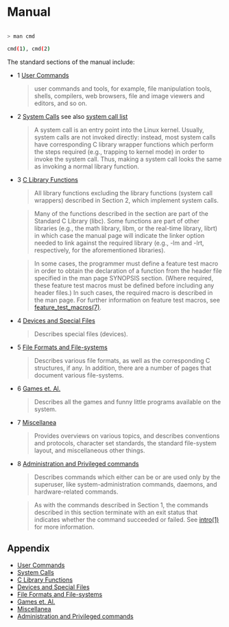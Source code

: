 # Manual

```bash

> man cmd

cmd(1), cmd(2)

```

The standard sections of the manual include:

- 1 [User Commands][1]

    > user commands and tools, for example, file manipulation tools, shells, compilers, web browsers, file and image viewers and editors, and so on.

- 2 [System Calls][2] see also [system call list](./system+call.md)

    >  A system
       call is an entry point into the Linux kernel.  Usually, system calls
       are not invoked directly: instead, most system calls have
       corresponding C library wrapper functions which perform the steps
       required (e.g., trapping to kernel mode) in order to invoke the
       system call.  Thus, making a system call looks the same as invoking a
       normal library function.

- 3 [C Library Functions][3]

    > All library functions excluding the
       library functions (system call wrappers) described in Section 2,
       which implement system calls.

    > Many of the functions described in the section are part of the
       Standard C Library (libc).  Some functions are part of other
       libraries (e.g., the math library, libm, or the real-time library,
       librt) in which case the manual page will indicate the linker option
       needed to link against the required library (e.g., -lm and -lrt,
       respectively, for the aforementioned libraries).

    > In some cases, the programmer must define a feature test macro in
       order to obtain the declaration of a function from the header file
       specified in the man page SYNOPSIS section.  (Where required, these
       feature test macros must be defined before including any header
       files.)  In such cases, the required macro is described in the man
       page.  For further information on feature test macros, see
       [feature_test_macros(7)][macro].

- 4 [Devices and Special Files][4]

    > Describes special files (devices).

- 5 [File Formats and File-systems][5]

    > Describes various file formats, as well as
       the corresponding C structures, if any.  In addition, there are a
       number of pages that document various file-systems.


- 6 [Games et. Al.][6]

    > Describes all the games and funny little programs available on the system.

- 7 [Miscellanea][7]

    > Provides overviews on various topics, 
        and describes conventions and protocols, character set standards,
        the standard file-system layout, and miscellaneous other things.

- 8 [Administration and Privileged commands][8]
    
    > Describes commands which either can be or are
       used only by the superuser, like system-administration commands,
       daemons, and hardware-related commands.

    > As with the commands described in Section 1, the commands described
       in this section terminate with an exit status that indicates whether
       the command succeeded or failed.  See [intro(1)][1] for more information.

## Appendix

- [User Commands][1]
- [System Calls][2]
- [C Library Functions][3]
- [Devices and Special Files][4]
- [File Formats and File-systems][5]
- [Games et. Al.][6]
- [Miscellanea][7]
- [Administration and Privileged commands][8]

[1]: http://man7.org/linux/man-pages/man1/intro.1.html
[2]: http://man7.org/linux/man-pages/man2/intro.2.html
[3]: http://man7.org/linux/man-pages/man2/intro.3.html
[4]: http://man7.org/linux/man-pages/man2/intro.4.html
[5]: http://man7.org/linux/man-pages/man2/intro.5.html
[6]: http://man7.org/linux/man-pages/man2/intro.6.html
[7]: http://man7.org/linux/man-pages/man2/intro.7.html
[8]: http://man7.org/linux/man-pages/man2/intro.8.html

[macro]: http://man7.org/linux/man-pages/man7/feature_test_macros.7.html
